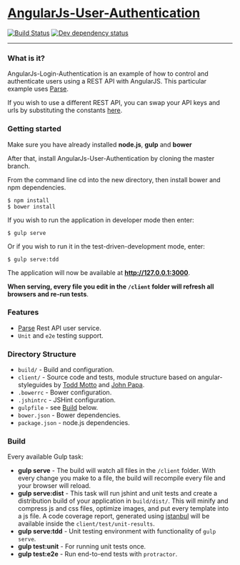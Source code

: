 # [AngularJs-User-Authentication](http://ysdexlic.github.io/AngularJs-User-Authentication/)

[![Build Status](https://secure.travis-ci.org/ysdexlic/AngularJs-User-Authentication.svg)](http://travis-ci.org/ysdexlic/AngularJs-User-Authentication)
[![Dev dependency status](https://david-dm.org/ysdexlic/AngularJs-User-Authentication/dev-status.png)](https://david-dm.org/ysdexlic/AngularJs-User-Authentication#info=devDependencies "Dependency status")
***

### What is it?

AngularJs-Login-Authentication is an example of how to control and authenticate users using a REST API with AngularJS.
This particular example uses [Parse](https://parse.com).

If you wish to use a different REST API, you can swap your API keys and urls by substituting the constants [here](https://github.com/ysdexlic/AngularJs-User-Authentication/blob/master/client/src/common/services/api.module.js).

### Getting started

Make sure you have already installed **node.js**, **gulp** and **bower**

After that, install AngularJs-User-Authentication by cloning the master branch.

From the command line cd into the new directory, then install bower and npm dependencies.

    $ npm install
    $ bower install
    
If you wish to run the application in developer mode then enter:

    $ gulp serve

Or if you wish to run it in the test-driven-development mode, enter:

    $ gulp serve:tdd

The application will now be available at **http://127.0.0.1:3000**.

**When serving, every file you edit in the `/client` folder will refresh all browsers and re-run tests**.

### Features

* [Parse](https://Parse.com) Rest API user service.
* `Unit` and `e2e` testing support.

### Directory Structure

* `build/` - Build and configuration.
* `client/` - Source code and tests, module structure based on angular-styleguides by [Todd Motto](https://github.com/toddmotto/angular-styleguide) and [John Papa](https://github.com/johnpapa/angular-styleguide). 
* `.bowerrc` - Bower configuration.
* `.jshintrc` - JSHint configuration.
* `gulpfile` - see [Build](#Build) below.
* `bower.json` - Bower dependencies.
* `package.json` - node.js dependencies.

### <a name="Build"></a>Build

Every available Gulp task:

* **gulp serve** - The build will watch all files in the `/client` folder. With every change you make to a file, the build will recompile every file and your browser will reload.
* **gulp serve:dist** - This task will run jshint and unit tests and create a distribution build of your application in `build/dist/`. This will minify and compress js and css files, optimize images, and put every template into a js file.
A code coverage report, generated using [istanbul](https://github.com/gotwarlost/istanbul) will be available inside the `client/test/unit-results`.
* **gulp serve:tdd** - Unit testing environment with functionality of `gulp serve`.
* **gulp test:unit** - For running unit tests once.
* **gulp test:e2e** - Run end-to-end tests with `protractor`.
